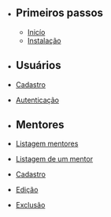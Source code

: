 - ## Primeiros passos
    - [Inicío](/{{route}}/{{version}}/overview)
    - [Instalação](/{{route}}/{{version}}/install)

- ## Usuários
 - [Cadastro](/{{route}}/{{version}}/users#sign-up)
 - [Autenticação](/{{route}}/{{version}}/users#auth)

- ## Mentores
 - [Listagem mentores](/{{route}}/{{version}}/mentors#mentors)
  - [Listagem de um mentor](/{{route}}/{{version}}/mentors#mentor)
 - [Cadastro](/{{route}}/{{version}}/mentors#mentor-register)
  - [Edição](/{{route}}/{{version}}/mentors#mentor-update)
   - [Exclusão](/{{route}}/{{version}}/mentors#mentor-delete)

